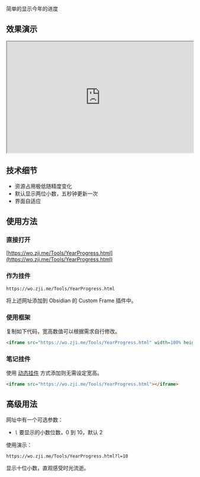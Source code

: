 简单的显示今年的进度

## 效果演示

<iframe src="https://wo.zji.me/Tools/YearProgress.html" width=100% height=300></iframe>

## 技术细节

- 资源占用极低随精度变化
- 默认显示两位小数，五秒钟更新一次
- 界面自适应

## 使用方法

### 直接打开

[https://wo.zji.me/Tools/YearProgress.html](https://wo.zji.me/Tools/YearProgress.html)

### 作为挂件

```text
https://wo.zji.me/Tools/YearProgress.html
```

将上述网址添加到 Obsidian 的 Custom Frame 插件中。

### 使用框架

复制如下代码，宽高数值可以根据需求自行修改。

```html
<iframe src="https://wo.zji.me/Tools/YearProgress.html" width=100% height=300></iframe>
```

### 笔记挂件

使用 [动态挂件](/Notes/0005_动态挂件.md) 方式添加则无需设定宽高。

```html
<iframe src="https://wo.zji.me/Tools/YearProgress.html"></iframe>
```

## 高级用法

网址中有一个可选参数：

- `l` 要显示的小数位数，0 到 10，默认 2

使用演示：

```text
https://wo.zji.me/Tools/YearProgress.html?l=10
```

显示十位小数，直观感受时光流逝。